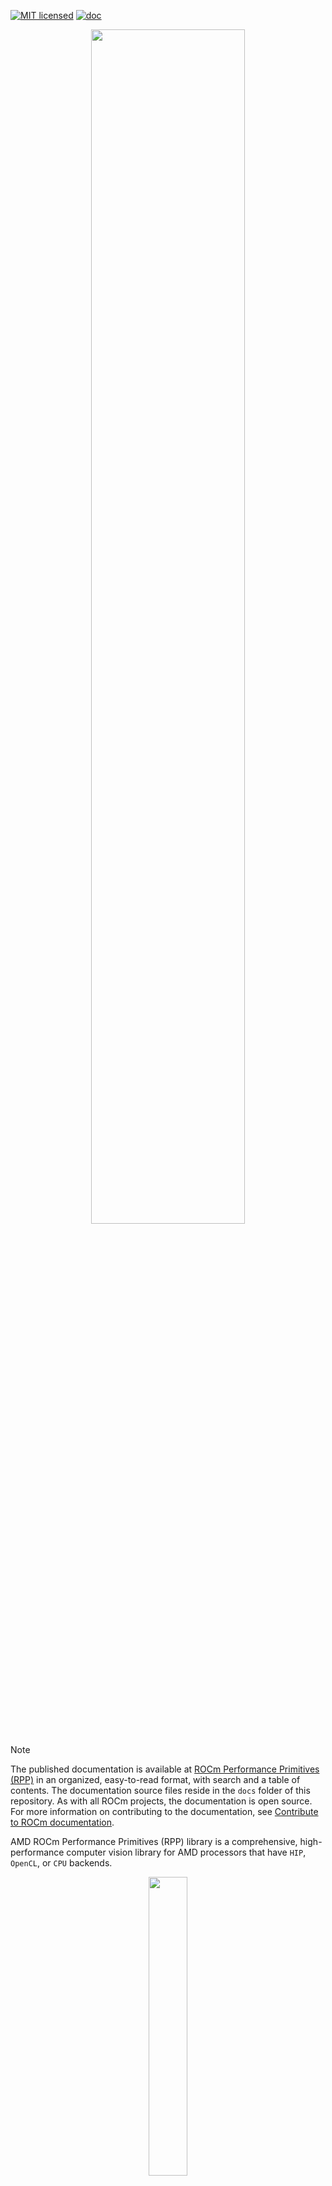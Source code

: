 [![MIT licensed](https://img.shields.io/badge/license-MIT-blue.svg)](https://opensource.org/licenses/MIT)
[![doc](https://img.shields.io/badge/doc-readthedocs-blueviolet)](https://gpuopen-professionalcompute-libraries.github.io/rpp/)

<p align="center"><img width="70%" src="https://github.com/ROCm/rpp/raw/master/docs/data/AMD_RPP_logo.png" /></p>


> [!NOTE]
> The published documentation is available at [ROCm Performance Primitives (RPP)](https://rocm.docs.amd.com/projects/rpp/en/latest/index.html) in an organized, easy-to-read format, with search and a table of contents. The documentation source files reside in the `docs` folder of this repository. As with all ROCm projects, the documentation is open source. For more information on contributing to the documentation, see [Contribute to ROCm documentation](https://rocm.docs.amd.com/en/latest/contribute/contributing.html).

AMD ROCm Performance Primitives (RPP) library is a comprehensive, high-performance computer
vision library for AMD processors that have `HIP`, `OpenCL`, or `CPU` backends.

<p align="center"><img width="35%" src="https://github.com/ROCm/rpp/raw/master/docs/data/rpp_structure_4.png" /></p>

#### Latest release
[![GitHub tag (latest SemVer)](https://img.shields.io/github/v/tag/GPUOpen-ProfessionalCompute-Libraries/rpp?style=for-the-badge)](https://github.com/ROCm/rpp/releases)

## Supported functionalities and variants

<p align="center"><img width="90%" src="https://github.com/ROCm/rpp/raw/master/docs/data/supported_functionalities.png" /></p>

<p align="center"><img width="90%" src="https://github.com/ROCm/rpp/raw/master/docs/data/supported_functionalities_samples.jpg" /></p>

### Supported 3D Functionalities Samples

Input<br>(nifti1 .nii medical image) | fused_multiply_add_scalar<br>(brightened 3D image)
:-------------------------:|:-------------------------:
![](docs/data/niftiInput.gif)  |  ![](docs/data/niftiOutputBrightened.gif)

## Prerequisites

* Linux
  * Ubuntu - `20.04` / `22.04`
  * RedHat - `8` / `9`
  * SLES - `15-SP5`

* [ROCm-supported hardware](https://rocm.docs.amd.com/projects/install-on-linux/en/latest/reference/system-requirements.html)
> [!IMPORTANT] 
> `gfx908` or higher GPU required

* Install ROCm `6.1.0` or later with [amdgpu-install](https://rocm.docs.amd.com/projects/install-on-linux/en/latest/how-to/amdgpu-install.html): Required usecase - rocm
> [!IMPORTANT]
> `sudo amdgpu-install --usecase=rocm`

* CMake Version `3.5` and above
  ```shell
  sudo apt install cmake
  ```

* Clang Version `5.0.1` and above
  ```shell
  sudo apt install clang
  ```

* [Half-precision floating-point](https://half.sourceforge.net) library - Version `1.12.0` or higher
  ```shell
  sudo apt install half
  ```

> [!IMPORTANT] 
> * Compiler features required
>   * C++17
>   * OpenMP
>   * Threads

>[!NOTE]
> * All package installs are shown with the `apt` package manager. Use the appropriate package manager for your operating system.

## Installation instructions

The installation process uses the following steps:

* [ROCm-supported hardware](https://rocm.docs.amd.com/projects/install-on-linux/en/latest/reference/system-requirements.html) install verification

* Install ROCm `6.1.0` or later with [amdgpu-install](https://rocm.docs.amd.com/projects/install-on-linux/en/latest/how-to/amdgpu-install.html) with `--usecase=rocm`

* Use **either** [package install](#package-install) **or** [source install](#source-install) as described below.

### Package install

Install RPP runtime, development, and test packages.
* Runtime package - `rpp` only provides the rpp library `librpp.so`
* Development package - `rpp-dev`/`rpp-devel` provides the library, header files, and samples
* Test package - `rpp-test` provides CTest to verify installation

> [!NOTE]
> Package install will auto install all dependencies.

#### Ubuntu

```shell
sudo apt install rpp rpp-dev rpp-test
```

#### RHEL

```shell
sudo yum install rpp rpp-devel rpp-test
```

#### SLES

```shell
sudo zypper install rpp rpp-devel rpp-test
```

### Source build and install

* Clone RPP git repository

  ```shell
  git clone https://github.com/ROCm/rpp.git
  ```

> [!NOTE]
> RPP has support for two GPU backends: **OPENCL** and **HIP**:

#### HIP Backend

  ```shell
  mkdir build-hip
  cd build-hip
  cmake ../rpp
  make -j8
  sudo make install
  ```

  + Run tests - [test option instructions](https://github.com/ROCm/MIVisionX/wiki/CTest)

  ```shell
  make test
  ```

>[!NOTE]
> `make test` requires [test suite prerequisites](utilities/test_suite/README.md) installed

#### OCL Backend

  ```shell
  mkdir build-ocl
  cd build-ocl
  cmake -DBACKEND=OCL ../rpp
  make -j8
  sudo make install
  ```

## Verify installation

The installer will copy

* Libraries into `/opt/rocm/lib`
* Header files into `/opt/rocm/include/rpp`
* Samples folder into `/opt/rocm/share/rpp`
* Documents folder into `/opt/rocm/share/doc/rpp`

>[!NOTE]
> [Test suite prerequisites](utilities/test_suite#prerequisites) install is required to run tests

### Verify with rpp-test package

Test package will install CTest module to test rpp. Follow below steps to test package install

```shell
mkdir rpp-test && cd rpp-test
cmake /opt/rocm/share/rpp/test/
ctest -VV
```

## Test Functionalities

To test latest Image/Voxel/Audio/Miscellaneous functionalities of RPP using a python script please view [AMD ROCm Performance Primitives (RPP) Test Suite](utilities/test_suite/README.md)

## MIVisionX support - OpenVX extension

[MIVisionX](https://github.com/ROCm/MIVisionX) RPP extension
[vx_rpp](https://github.com/ROCm/MIVisionX/tree/master/amd_openvx_extensions/amd_rpp#amd-rpp-extension) supports RPP functionality through the OpenVX Framework.

## Technical support

For RPP questions and feedback, you can contact us at `mivisionx.support@amd.com`.

To submit feature requests and bug reports, use our
[GitHub issues](https://github.com/ROCm/rpp/issues) page.

## Documentation

You can build our documentation locally using the following code:

* Sphinx

  ```bash
  cd docs
  pip3 install -r .sphinx/requirements.txt
  python3 -m sphinx -T -E -b html -d _build/doctrees -D language=en . _build/html
  ```

* Doxygen

  ```bash
  doxygen .Doxyfile
  ```

## Release notes

All notable changes for each release are added to our [changelog](CHANGELOG.md).

## Tested configurations

* Linux distribution
  * Ubuntu - `20.04` / `22.04`
  * RedHat - `8` / `9`
  * SLES - `15-SP5`
* ROCm: rocm-core - `6.3.0.60300`
* CMake - Version `3.16.3`+
* Clang - Version `5.0.1`+
* half - IEEE 754-based half-precision floating-point library - Version `1.12.0` / package V`1.12.0.60200`
* OpenCV - [4.6.0](https://github.com/opencv/opencv/releases/tag/4.6.0)
